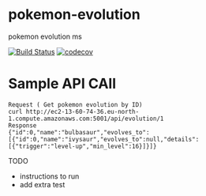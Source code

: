 # pokemon-evolution
pokemon evolution ms

[![Build Status](https://img.shields.io/circleci/build/github/FreddyTaelo/pokemon-evolution/main)](https://circleci.com/gh/FreddyTaelo/pokemon-evolution/tree/main)
[![codecov](https://codecov.io/gh/FreddyTaelo/pokemon-evolution/graph/badge.svg?token=TI8U5EK22W)](https://codecov.io/gh/FreddyTaelo/pokemon-evolution)

# Sample API CAll
```
Request ( Get pokemon evolution by ID)
curl http://ec2-13-60-74-36.eu-north-1.compute.amazonaws.com:5001/api/evolution/1
Response
{"id":0,"name":"bulbasaur","evolves_to":[{"id":0,"name":"ivysaur","evolves_to":null,"details":[{"trigger":"level-up","min_level":16}]}]}
```
TODO
- instructions to run
- add extra test
